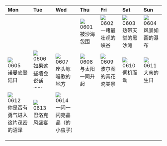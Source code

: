 | Mon                                                                                                                                                                                  | Tue                                                                                                                                                                           | Wed                                                                                                                                                                              | Thu                                                                                                                                                                        | Fri                                                                                                                                                                             | Sat                                                                                                                                                                 | Sun                                                                                                                                                                                            |
|:-------------------------------------------------------------------------------------------------------------------------------------------------------------------------------------|:------------------------------------------------------------------------------------------------------------------------------------------------------------------------------|:---------------------------------------------------------------------------------------------------------------------------------------------------------------------------------|:---------------------------------------------------------------------------------------------------------------------------------------------------------------------------|:--------------------------------------------------------------------------------------------------------------------------------------------------------------------------------|:--------------------------------------------------------------------------------------------------------------------------------------------------------------------|:-----------------------------------------------------------------------------------------------------------------------------------------------------------------------------------------------|
|                                                                                                                                                                                      |                                                                                                                                                                               |                                                                                                                                                                                  | [![](https://www.bing.com/th?id=OHR.GemsbokNamibia_ZH-CN0963988839_320x240.jpg)](https://www.bing.com/th?id=OHR.GemsbokNamibia_ZH-CN0963988839_UHD.jpg)<br>0601<br>被沙海包围   | [![](https://www.bing.com/th?id=OHR.SouthKaibabTrail_ZH-CN1186135534_320x240.jpg)](https://www.bing.com/th?id=OHR.SouthKaibabTrail_ZH-CN1186135534_UHD.jpg)<br>0602<br>一睹最壮观的峡谷 | [![](https://www.bing.com/th?id=OHR.MauiBeach_ZH-CN1435658101_320x240.jpg)](https://www.bing.com/th?id=OHR.MauiBeach_ZH-CN1435658101_UHD.jpg)<br>0603<br>热带天堂的黑沙滩   | [![](https://www.bing.com/th?id=OHR.WaterfallsSunwaptaValley_ZH-CN1804229850_320x240.jpg)](https://www.bing.com/th?id=OHR.WaterfallsSunwaptaValley_ZH-CN1804229850_UHD.jpg)<br>0604<br>风景如画的瀑布 |
| [![](https://www.bing.com/th?id=OHR.CliffsEtretat_ZH-CN9911283373_320x240.jpg)](https://www.bing.com/th?id=OHR.CliffsEtretat_ZH-CN9911283373_UHD.jpg)<br>0605<br>诺曼底登陆日              | [![](https://www.bing.com/th?id=OHR.ChacoCulture_ZH-CN2098865361_320x240.jpg)](https://www.bing.com/th?id=OHR.ChacoCulture_ZH-CN2098865361_UHD.jpg)<br>0606<br>如果这些墙会说话······ | [![](https://www.bing.com/th?id=OHR.PlayfulHumpback_ZH-CN2241016258_320x240.jpg)](https://www.bing.com/th?id=OHR.PlayfulHumpback_ZH-CN2241016258_UHD.jpg)<br>0607<br>座头鲸唱歌的地方    | [![](https://www.bing.com/th?id=OHR.BalloonsTurkey_ZH-CN2791109350_320x240.jpg)](https://www.bing.com/th?id=OHR.BalloonsTurkey_ZH-CN2791109350_UHD.jpg)<br>0608<br>与太阳一同升起 | [![](https://www.bing.com/th?id=OHR.PortugalDay_ZH-CN2939429166_320x240.jpg)](https://www.bing.com/th?id=OHR.PortugalDay_ZH-CN2939429166_UHD.jpg)<br>0609<br>波尔图的青花瓷美景          | [![](https://www.bing.com/th?id=OHR.GoliathHeron_ZH-CN2413747227_320x240.jpg)](https://www.bing.com/th?id=OHR.GoliathHeron_ZH-CN2413747227_UHD.jpg)<br>0610<br>伺机而动 | [![](https://www.bing.com/th?id=OHR.BigBendAnniv_ZH-CN3445097868_320x240.jpg)](https://www.bing.com/th?id=OHR.BigBendAnniv_ZH-CN3445097868_UHD.jpg)<br>0611<br>大弯的生日                           |
| [![](https://www.bing.com/th?id=OHR.OkefenokeeSwamp_ZH-CN3640203783_320x240.jpg)](https://www.bing.com/th?id=OHR.OkefenokeeSwamp_ZH-CN3640203783_UHD.jpg)<br>0612<br>你是否有勇气进入这片茂密的沼泽 | [![](https://www.bing.com/th?id=OHR.PassauSunsetJune_ZH-CN7563956674_320x240.jpg)](https://www.bing.com/th?id=OHR.PassauSunsetJune_ZH-CN7563956674_UHD.jpg)<br>0613<br>巴洛克风盛宴 | [![](https://www.bing.com/th?id=OHR.SmokyFireflies_ZH-CN3840923626_320x240.jpg)](https://www.bing.com/th?id=OHR.SmokyFireflies_ZH-CN3840923626_UHD.jpg)<br>0614<br>一闪一闪亮晶晶（的小虫子） |                                                                                                                                                                            |                                                                                                                                                                                 |                                                                                                                                                                     |                                                                                                                                                                                                |
|                                                                                                                                                                                      |                                                                                                                                                                               |                                                                                                                                                                                  |                                                                                                                                                                            |                                                                                                                                                                                 |                                                                                                                                                                     |                                                                                                                                                                                                |
|                                                                                                                                                                                      |                                                                                                                                                                               |                                                                                                                                                                                  |                                                                                                                                                                            |                                                                                                                                                                                 |                                                                                                                                                                     |                                                                                                                                                                                                |
|                                                                                                                                                                                      |                                                                                                                                                                               |                                                                                                                                                                                  |                                                                                                                                                                            |                                                                                                                                                                                 |                                                                                                                                                                     |                                                                                                                                                                                                |